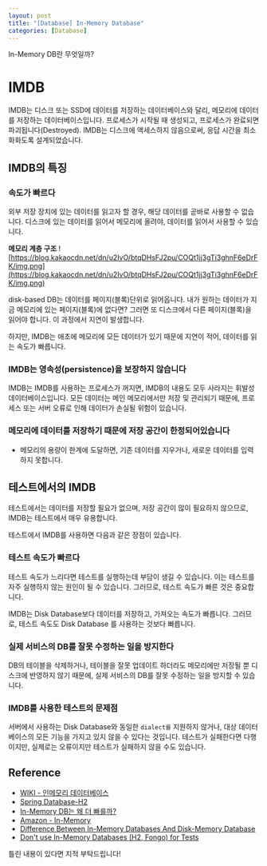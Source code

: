 ```yaml
---
layout: post
title: "[Database] In-Memory Database"
categories: [Database]
---
```


In-Memory DB란 무엇일까?

# IMDB
IMDB는 디스크 또는 SSD에 데이터를 저장하는 데이터베이스와 달리, 메모리에 데이터를 저장하는 데이터베이스입니다.
프로세스가 시작될 때 생성되고, 프로세스가 완료되면 파괴됩니다(Destroyed).
IMDB는 디스크에 액세스하지 않음으로써, 응답 시간을 최소화화도록 설계되었습니다.

## IMDB의 특징 
### 속도가 빠르다
외부 저장 장치에 있는 데이터를 읽고자 할 경우, 해당 데이터를 곧바로 사용할 수 없습니다.
디스크에 있는 데이터를 읽어서 메모리에 올려야, 데이터를 읽어서 사용할 수 있습니다.

**메모리 계층 구조**
![https://blog.kakaocdn.net/dn/u2IvO/btqDHsFJ2pu/COQt1jj3gTi3ghnF6eDrFK/img.png](https://blog.kakaocdn.net/dn/u2IvO/btqDHsFJ2pu/COQt1jj3gTi3ghnF6eDrFK/img.png)

disk-based DB는 데이터를 페이지(블록)단위로 읽어옵니다.
내가 원하는 데이터가 지금 메모리에 있는 페이지(블록)에 없다면?
그러면 또 디스크에서 다른 페이지(블록)을 읽어야 합니다. 이 과정에서 지연이 발생합니다.

하지만, IMDB는 애초에 메모리에 모든 데이터가 있기 때문에 지연이 적어, 데이터를 읽는 속도가 빠릅니다.

### IMDB는 영속성(persistence)을 보장하지 않습니다
IMDB는 IMDB를 사용하는 프로세스가 꺼지면, IMDB의 내용도 모두 사라지는 휘발성 데이터베이스입니다. 
모든 데이터는 메인 메모리에서만 저장 및 관리되기 때문에, 프로세스 또는 서버 오류로 인해 데이터가 손실될 위험이 있습니다.

### 메모리에 데이터를 저장하기 때문에 저장 공간이 한정되어있습니다
- 메모리의 용량이 한계에 도달하면, 기존 데이터를 지우거나, 새로운 데이터를 입력하지 못합니다.

## 테스트에서의 IMDB
테스트에서는 데이터를 저장할 필요가 없으며, 저장 공간이 많이 필요하지 않으므로, IMDB는 테스트에서 매우 유용합니다.

테스트에서 IMDB를 사용하면 다음과 같은 장점이 있습니다.

### 테스트 속도가 빠르다
테스트 속도가 느리다면 테스트를 실행하는데 부담이 생길 수 있습니다. 이는 테스트를 자주 실행하지 않는 원인이 될 수 있습니다.
그러므로, 테스트 속도가 빠른 것은 중요합니다.

IMDB는 Disk Database보다 데이터를 저장하고, 가져오는 속도가 빠릅니다.
그러므로, 테스트 속도도 Disk Database 를 사용하는 것보다 빠릅니다.

### 실제 서비스의 DB를 잘못 수정하는 일을 방지한다
DB의 테이블을 삭제하거나, 테이블을 잘못 업데이트 하더라도 메모리에만 저장될 뿐 디스크에 반영하지 않기 때문에, 
실제 서비스의 DB를 잘못 수정하는 일을 방지할 수 있습니다.

### IMDB를 사용한 테스트의 문제점
서버에서 사용하는 Disk Database와 동일한 `dialect를` 지원하지 않거나, 대상 데이터베이스의 모든 기능을 가지고 있지 않을 수 있다는 것입니다.
테스트가 실패한다면 다행이지만, 실제로는 오류이지만 테스트가 실패하지 않을 수도 있습니다.

## Reference
- [WIKI - 인메모리 데이터베이스](https://ko.wikipedia.org/wiki/%EC%9D%B8%EB%A9%94%EB%AA%A8%EB%A6%AC_%EB%8D%B0%EC%9D%B4%ED%84%B0%EB%B2%A0%EC%9D%B4%EC%8A%A4)
- [Spring Database-H2](https://better-dev.netlify.app/java/2019/03/25/spring_18/)
- [In-Memory DB는 왜 더 빠를까?](https://2kindsofcs.tistory.com/40)
- [Amazon - In-Memory](https://aws.amazon.com/ko/nosql/in-memory/)
- [Difference Between In-Memory Databases And Disk-Memory Database](https://stackoverflow.com/questions/25802521/difference-between-in-memory-databases-and-disk-memory-database)
- [Don't use In-Memory Databases (H2, Fongo) for Tests](https://phauer.com/2017/dont-use-in-memory-databases-tests-h2/)

틀린 내용이 있다면 지적 부탁드립니다!

